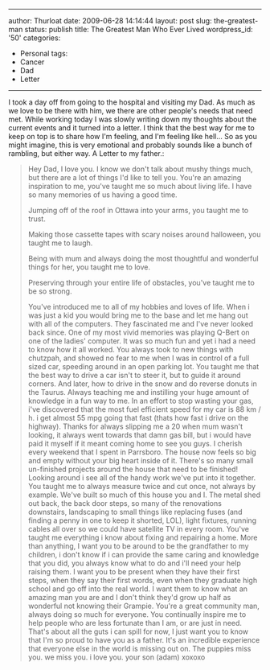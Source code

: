 --------------------------------------------------------------------------------
author: Thurloat
date: 2009-06-28 14:14:44
layout: post
slug: the-greatest-man
status: publish
title: The Greatest Man Who Ever Lived
wordpress_id: '50'
categories:
- Personal
tags:
- Cancer
- Dad
- Letter
--------------------------------------------------------------------------------

I took a day off from going to the hospital and visiting my Dad. As much
as we love to be there with him, we there are other people's needs that
need met. While working today I was slowly writing down my thoughts
about the current events and it turned into a letter. I think that the
best way for me to keep on top is to share how I'm feeling, and I'm
feeling like hell... So as you might imagine, this is very emotional and
probably sounds like a bunch of rambling, but either way. A Letter to my
father.:

> Hey Dad, I love you. I know we don't talk about mushy things much, but
> there are a lot of things I'd like to tell you. You're an amazing
> inspiration to me, you've taught me so much about living life. I have
> so many memories of us having a good time.
>
> Jumping off of the roof in Ottawa into your arms, you taught me to
> trust.
>
> Making those cassette tapes with scary noises around halloween, you
> taught me to laugh.
>
> Being with mum and always doing the most thoughtful and wonderful
> things for her, you taught me to love.
>
> Preserving through your entire life of obstacles, you've taught me to
> be so strong.
>
> You've introduced me to all of my hobbies and loves of life. When i
> was just a kid you would bring me to the base and let me hang out with
> all of the computers. They fascinated me and I've never looked back
> since. One of my most vivid memories was playing Q-Bert on one of the
> ladies' computer. It was so much fun and yet i had a need to know how
> it all worked. You always took to new things with chutzpah, and showed
> no fear to me when I was in control of a full sized car, speeding
> around in an open parking lot. You taught me that the best way to
> drive a car isn't to steer it, but to guide it around corners. And
> later, how to drive in the snow and do reverse donuts in the Taurus.
> Always teaching me and instilling your huge amount of knowledge in a
> fun way to me. In an effort to stop wasting your gas, i've discovered
> that the most fuel efficient speed for my car is 88 km / h. i get
> almost 55 mpg going that fast (thats how fast i drive on the highway).
> Thanks for always slipping me a 20 when mum wasn't looking, it always
> went towards that damn gas bill, but i would have paid it myself if it
> meant coming home to see you guys. I cherish every weekend that I
> spent in Parrsboro. The house now feels so big and empty without your
> big heart inside of it. There's so many small un-finished projects
> around the house that need to be finished! Looking around i see all of
> the handy work we've put into it together. You taught me to always
> measure twice and cut once, not always by example. We've built so much
> of this house you and I. The metal shed out back, the back door steps,
> so many of the renovations downstairs, landscaping to small things
> like replacing fuses (and finding a penny in one to keep it shorted,
> LOL), light fixtures, running cables all over so we could have
> satellite TV in every room. You've taught me everything i know about
> fixing and repairing a home. More than anything, I want you to be
> around to be the grandfather to my children, i don't know if i can
> provide the same caring and knowledge that you did, you always know
> what to do and i'll need your help raising them. I want you to be
> present when they have their first steps, when they say their first
> words, even when they graduate high school and go off into the real
> world. I want them to know what an amazing man you are and I don't
> think they'd grow up half as wonderful not knowing their Grampie.
> You're a great community man, always doing so much for everyone. You
> continually inspire me to help people who are less fortunate than I
> am, or are just in need. That's about all the guts i can spill for
> now, I just want you to know that I'm so proud to have you as a
> father. It's an incredible experience that everyone else in the world
> is missing out on. The puppies miss you. we miss you. i love you. your
> son (adam) xoxoxo

